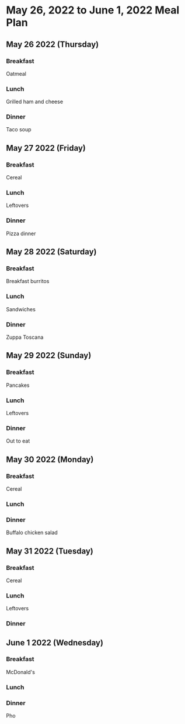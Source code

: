 
# May 26, 2022 to June 1, 2022 Meal Plan

## May 26 2022 (Thursday)

### Breakfast

Oatmeal

### Lunch

Grilled ham and cheese

### Dinner

Taco soup

## May 27 2022 (Friday)

### Breakfast

Cereal

### Lunch

Leftovers

### Dinner

Pizza dinner

## May 28 2022 (Saturday)

### Breakfast

Breakfast burritos

### Lunch

Sandwiches

### Dinner

Zuppa Toscana

## May 29 2022 (Sunday)

### Breakfast

Pancakes

### Lunch

Leftovers

### Dinner

Out to eat

## May 30 2022 (Monday)

### Breakfast

Cereal

### Lunch



### Dinner

Buffalo chicken salad

## May 31 2022 (Tuesday)

### Breakfast

Cereal

### Lunch

Leftovers

### Dinner



## June 1 2022 (Wednesday)

### Breakfast

McDonald's

### Lunch



### Dinner

Pho

